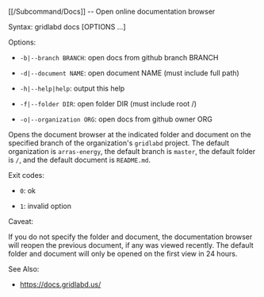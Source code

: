 [[/Subcommand/Docs]] -- Open online documentation browser

Syntax: gridlabd docs [OPTIONS ...]

Options:

* `-b|--branch BRANCH`: open docs from github branch BRANCH

* `-d|--document NAME`: open document NAME (must include full path)

* `-h|--help|help`: output this help

* `-f|--folder DIR`: open folder DIR (must include root /)

* `-o|--organization ORG`: open docs from github owner ORG

Opens the document browser at the indicated folder and document
on the specified branch of the organization's `gridlabd` project.
The default organization is `arras-energy`, the default branch is
`master`, the default folder is `/`, and the default document is
`README.md`.

Exit codes:

* `0`: ok

* `1`: invalid option

Caveat:

If you do not specify the folder and document, the documentation browser
will reopen the previous document, if any was viewed recently. The default
folder and document will only be opened on the first view in 24 hours.

See Also:

* https://docs.gridlabd.us/
